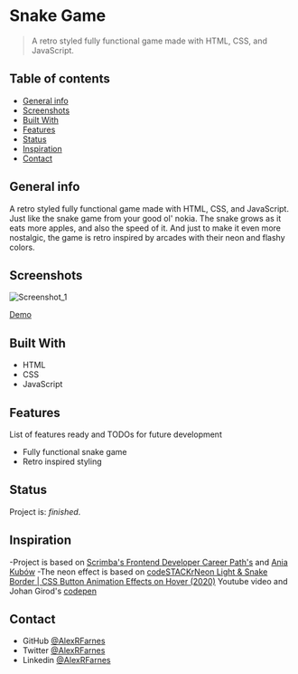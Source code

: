 # Snake Game

> A retro styled fully functional game made with HTML, CSS, and JavaScript.

## Table of contents

- [General info](#general-info)
- [Screenshots](#screenshots)
- [Built With](#built-with)
- [Features](#features)
- [Status](#status)
- [Inspiration](#inspiration)
- [Contact](#contact)

## General info

A retro styled fully functional game made with HTML, CSS, and JavaScript. Just like the snake game from your good ol' nokia. The snake grows as it eats more apples, and also the speed of it. And just to make it even more nostalgic, the game is retro inspired by arcades with their neon and flashy colors.  

## Screenshots

![Screenshot_1](https://user-images.githubusercontent.com/57517804/119810348-88ca1f00-bf18-11eb-87bb-89df63e7c2c7.png)


[Demo](https://hopeful-borg-dc7e63.netlify.app)

## Built With

- HTML
- CSS
- JavaScript

## Features

List of features ready and TODOs for future development

- Fully functional snake game
- Retro inspired styling

## Status

Project is: _finished_.

## Inspiration

-Project is based on [Scrimba's Frontend Developer Career Path's](https://scrimba.com) and [Ania Kubów](https://twitter.com/ania_kubow)
-The neon effect is based on [codeSTACKr](https://www.youtube.com/channel/UCDCHcqyeQgJ-jVSd6VJkbCw)[Neon Light & Snake Border | CSS Button Animation Effects on Hover (2020)](https://www.youtube.com/watch?v=vqCrQScnqV8&t=627s) Youtube video
and Johan Girod's [codepen](https://codepen.io/ganceab/pen/YZvKLQ)

## Contact

- GitHub [@AlexRFarnes](https://github.com/AlexRFarnes)
- Twitter [@AlexRFarnes](https://twitter.com/alexrfarnes)
- Linkedin [@AlexRFarnes](https://www.linkedin.com/in/alexrfarnes/)
